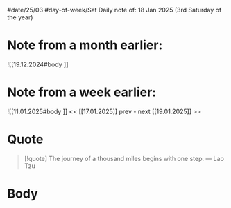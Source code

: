 
#date/25/03
#day-of-week/Sat
Daily note of: 18 Jan 2025 (3rd Saturday of the year)

# Note from a month earlier:
![[19.12.2024#body ]]

# Note from a week earlier:
![[11.01.2025#body ]]
 << [[17.01.2025]] prev - next [[19.01.2025]] >>
# Quote

> [!quote] The journey of a thousand miles begins with one step.
> — Lao Tzu
# Body

